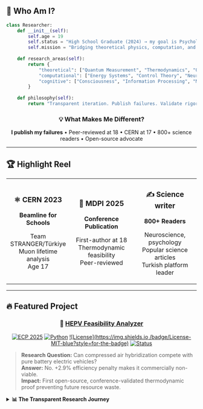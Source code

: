 
## 🎯 Who Am I?

```python
class Researcher:
    def __init__(self):
        self.age = 19
        self.status = "High School Graduate (2024) → my goal is Psychology/CogSci Undergrad (2025+)"
        self.mission = "Bridging theoretical physics, computation, and cognitive science"
        
    def research_areas(self):
        return {
            "theoretical": ["Quantum Measurement", "Thermodynamics", "Observer Effects"],
            "computational": ["Energy Systems", "Control Theory", "Neural Modeling"],
            "cognitive": ["Consciousness", "Information Processing", "Mind-Matter Interface"]
        }
    
    def philosophy(self):
        return "Transparent iteration. Publish failures. Validate rigorously."
```

<div align="center">

### 💡 What Makes Me Different?

**I publish my failures** • Peer-reviewed at 18 • CERN at 17 • 800+ science readers • Open-source advocate

</div>

---

## 🏆 Highlight Reel

<table>
<tr>
<td width="33%" align="center">

### ⚛️ CERN 2023
**Beamline for Schools**

Team STRANGER/Türkiye  
Muon lifetime analysis  
Age 17

</td>
<td width="33%" align="center">

### 📄 MDPI 2025
**Conference Publication**

First-author at 18  
Thermodynamic feasibility  
Peer-reviewed

</td>
<td width="33%" align="center">

### ✍️ Science writer
**800+ Readers**

Neuroscience, psychology  
Popular science articles  
Turkish platform leader

</td>
</tr>
</table>

---

## 🔥 Featured Project

<div align="center">

### 🚗 [HEPV Feasibility Analyzer](https://github.com/yusufcemalisbuga/HEPV-Feasibility-Analyzer)

[![ECP 2025](https://img.shields.io/badge/ECP_2025-Accepted-28a745?style=for-the-badge&logo=academia)](https://sciforum.net/paper/view/24624)
[![Python](https://img.shields.io/badge/Python-3.8+-3776AB?style=for-the-badge&logo=python)](https://www.python.org/)
[![License](https://img.shields.io /badge/License-MIT-blue?style=for-the-badge)](https://github.com/yusufcemalisbuga/HEPV-Feasibility-Analyzer/blob/main/LICENSE)
[![Status](https://img.shields.io/badge/Status-v3.1.0beta-orange?style=for-the-badge)](https://github.com/yusufcemalisbuga/HEPV-Feasibility-Analyzer)

</div>

> **Research Question:** Can compressed air hybridization compete with pure battery electric vehicles?  
> **Answer:** No. +2.9% efficiency penalty makes it commercially non-viable.  
> **Impact:** First open-source, conference-validated thermodynamic proof preventing future resource waste.

<details>
<summary><b>📊 The Transparent Research Journey</b></summary>

<br>

**Version History (Honest Iteration):**

```diff
v1.0 (2022): Passive system design
! Result: +11% efficiency penalty
- Conclusion: Failed, but learned thermodynamics fundamentals

v2.0 (2023): Active thermal management
! Result: +7% penalty
~ Progress, but still not viable

v3.0 (2024): Optimized control strategy
! Result: -5% improvement (suspicious!)
? Red flag: Too good to be true

v3.1.0 beta (2025): Physics-corrected model
+ Result: +2.9% penalty (validated)
 
